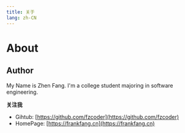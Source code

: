 ```yaml
---
title: 关于
lang: zh-CN
---
```


# About

## Author

My Name is Zhen Fang. I'm a college student majoring in software engineering. 

**关注我**

- Gihtub: [https://github.com/fzcoder](https://github.com/fzcoder)
- HomePage: [https://frankfang.cn](https://frankfang.cn)


